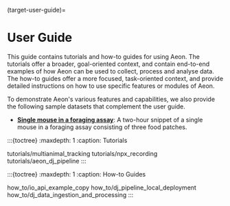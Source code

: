 (target-user-guide)=
# User Guide
This guide contains tutorials and how-to guides for using Aeon. 
The tutorials offer a broader, goal-oriented context, and contain end-to-end examples of how Aeon can be used to collect, process and analyse data. 
The how-to guides offer a more focused, task-oriented context, and provide detailed instructions on how to use specific features or modules of Aeon.

To demonstrate Aeon's various features and capabilities, we also provide the following sample datasets that complement the user guide.

- [**Single mouse in a foraging assay**](sample-data-single-mouse-foraging:): A two-hour snippet of a single mouse in a foraging assay consisting of three food patches.

:::{toctree}
:maxdepth: 1
:caption: Tutorials

tutorials/multianimal_tracking
tutorials/npx_recording
tutorials/aeon_dj_pipeline
:::

:::{toctree}
:maxdepth: 1
:caption: How-to Guides

how_to/io_api_example_copy
how_to/dj_pipeline_local_deployment
how_to/dj_data_ingestion_and_processing
:::